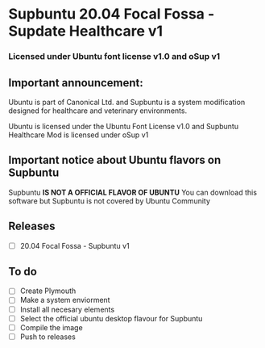 # Supbuntu 20.04 Focal Fossa - Supdate Healthcare v1
### Licensed under Ubuntu font license v1.0 and oSup v1
## Important announcement:
Ubuntu is part of Canonical Ltd. and Supbuntu is a system modification designed for healthcare and veterinary environments.

Ubuntu is licensed under the Ubuntu Font License v1.0 and Supbuntu Healthcare Mod is licensed under oSup v1

## Important notice about Ubuntu flavors on Supbuntu
Supbuntu **IS NOT A OFFICIAL FLAVOR OF UBUNTU** 
You can download this software but Supbuntu is not covered by Ubuntu Community

## Releases

 - [ ] 20.04 Focal Fossa - Supbuntu v1

## To do

 - [ ] Create Plymouth
 - [ ] Make a system enviorment
 - [ ] Install all necesary elements
 - [ ] Select the official ubuntu desktop flavour for Supbuntu
 - [ ] Compile the image
 - [ ] Push to releases
